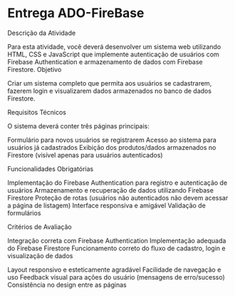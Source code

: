 # Entrega ADO-FireBase

Descrição da Atividade

Para esta atividade, você deverá desenvolver um sistema web utilizando HTML, CSS e JavaScript que implemente autenticação de usuários com Firebase Authentication e armazenamento de dados com Firebase Firestore.
Objetivo

Criar um sistema completo que permita aos usuários se cadastrarem, fazerem login e visualizarem dados armazenados no banco de dados Firestore.

Requisitos Técnicos

O sistema deverá conter três páginas principais:

Formulário para novos usuários se registrarem
Acesso ao sistema para usuários já cadastrados
Exibição dos produtos/dados armazenados no Firestore (visível apenas para usuários autenticados)

Funcionalidades Obrigatórias

Implementação do Firebase Authentication para registro e autenticação de usuários
Armazenamento e recuperação de dados utilizando Firebase Firestore
Proteção de rotas (usuários não autenticados não devem acessar a página de listagem)
Interface responsiva e amigável
Validação de formulários

Critérios de Avaliação

Integração correta com Firebase Authentication
Implementação adequada do Firebase Firestore
Funcionamento correto do fluxo de cadastro, login e visualização de dados

Layout responsivo e esteticamente agradável
Facilidade de navegação e uso
Feedback visual para ações do usuário (mensagens de erro/sucesso)
Consistência no design entre as páginas
